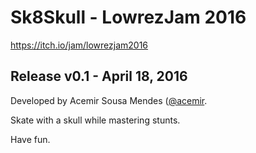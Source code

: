 # Sk8Skull - LowrezJam 2016
https://itch.io/jam/lowrezjam2016

## Release v0.1 - April 18, 2016

Developed by Acemir Sousa Mendes ([@acemir](http://twitter.com/acemir).

Skate with a skull while mastering stunts.

Have fun.
